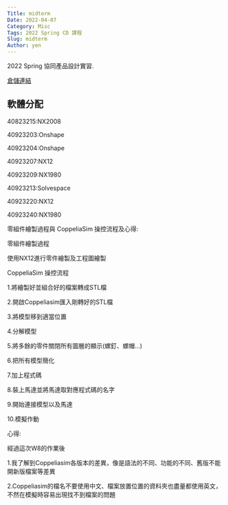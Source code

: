 ```yaml
---
Title: midterm
Date: 2022-04-07
Category: Misc
Tags: 2022 Spring CD 課程
Slug: midterm
Author: yen
---
```


2022 Spring 協同產品設計實習.

<!-- PELICAN_END_SUMMARY -->

[倉儲連結]

軟體分配
--------
40823215:NX2008

40923203:Onshape

40923204:Onshape

40923207:NX12

40923209:NX1980

40923213:Solvespace

40923220:NX12

40923240:NX1980

零組件繪製過程與 CoppeliaSim 操控流程及心得:

零組件繪製過程

使用NX12進行零件繪製及工程圖繪製

CoppeliaSim 操控流程

1.將繪製好並組合好的檔案轉成STL檔

2.開啟Coppeliasim匯入剛轉好的STL檔

3.將模型移到適當位置

4.分解模型

5.將多餘的零件關閉所有圖層的顯示(螺釘、螺帽...)

6.把所有模型簡化

7.加上程式碼

8.裝上馬達並將馬達取對應程式碼的名字

9.開始連接模型以及馬達

10.模擬作動

心得:

經過這次W8的作業後

1.我了解到Coppeliasim各版本的差異，像是語法的不同、功能的不同、舊版不能開新版檔案等差異

2.Coppeliasim的檔名不要使用中文、檔案放置位置的資料夾也盡量都使用英文，不然在模擬時容易出現找不到檔案的問題

[倉儲連結]:https://40923207.github.io/cd2022/content/hwpages.html



